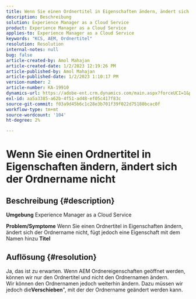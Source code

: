 ```yaml
---
title: Wenn Sie einen Ordnertitel in Eigenschaften ändern, ändert sich der Ordnername nicht
description: Beschreibung
solution: Experience Manager as a Cloud Service
product: Experience Manager as a Cloud Service
applies-to: Experience Manager as a Cloud Service
keywords: "KCS, AEM, Ordnertitel"
resolution: Resolution
internal-notes: null
bug: false
article-created-by: Amol Mahajan
article-created-date: 1/2/2023 12:19:26 PM
article-published-by: Amol Mahajan
article-published-date: 1/2/2023 1:10:17 PM
version-number: 2
article-number: KA-19910
dynamics-url: https://adobe-ent.crm.dynamics.com/main.aspx?forceUCI=1&pagetype=entityrecord&etn=knowledgearticle&id=e2e964ae-978a-ed11-81ac-6045bd006ce9
exl-id: aa5a3385-a62b-4f51-ad48-ef05c417f83c
source-git-commit: f03a9d45b6c1c28e3b701f39f022d75180bcac0f
workflow-type: tm+mt
source-wordcount: '104'
ht-degree: 2%

---
```


# Wenn Sie einen Ordnertitel in Eigenschaften ändern, ändert sich der Ordnername nicht

## Beschreibung {#description}

<b>Umgebung</b>
Experience Manager as a Cloud Service


<b>Problem/Symptome</b>
Wenn Sie einen Ordnertitel in Eigenschaften ändern, ändert sich der Ordnername nicht, fügt jedoch eine Eigenschaft mit dem Namen hinzu <b>Titel</b>


## Auflösung {#resolution}

Ja, das ist zu erwarten. Wenn AEM Ordnereigenschaften geöffnet werden, können wir nur den Ordnertitel und nicht den Ordnernamen ändern.<br>
Wir können den Ordnernamen jedoch weiterhin ändern. Dazu müssen wir jedoch die<b>Verschieben</b>&quot;, mit der der Ordnername geändert werden kann.
